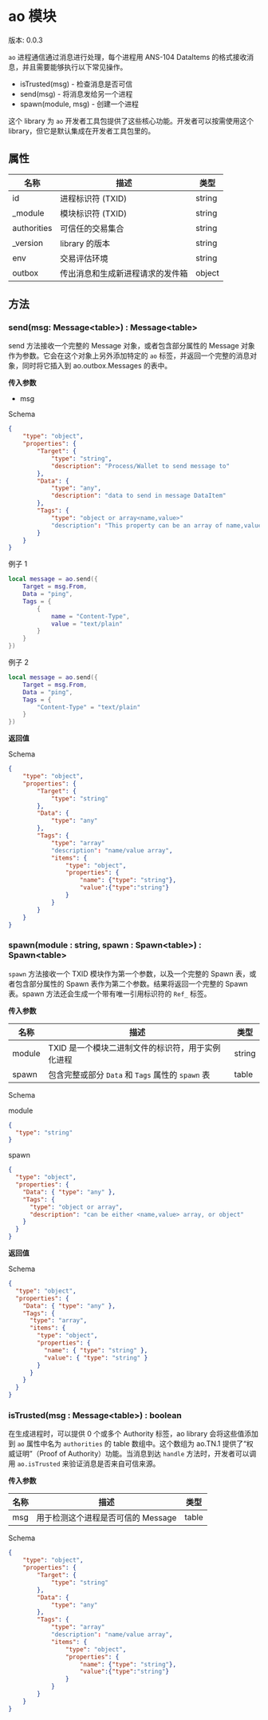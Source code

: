 # ao 模块

版本: 0.0.3

`ao` 进程通信通过消息进行处理，每个进程用 ANS-104 DataItems 的格式接收消息，并且需要能够执行以下常见操作。

- isTrusted(msg) - 检查消息是否可信
- send(msg) - 将消息发给另一个进程
- spawn(module, msg) - 创建一个进程

这个 library 为 `ao` 开发者工具包提供了这些核心功能。开发者可以按需使用这个 library，但它是默认集成在开发者工具包里的。

## 属性

| 名称        | 描述                             | 类型   |
| ----------- | -------------------------------- | ------ |
| id          | 进程标识符 (TXID)                | string |
| \_module    | 模块标识符 (TXID)                | string |
| authorities | 可信任的交易集合                 | string |
| \_version   | library 的版本                   | string |
| env         | 交易评估环境                     | string |
| outbox      | 传出消息和生成新进程请求的发件箱 | object |

## 方法

### send(msg: Message\<table>) : Message\<table>

send 方法接收一个完整的 Message 对象，或者包含部分属性的 Message 对象作为参数。它会在这个对象上另外添加特定的 `ao` 标签，并返回一个完整的消息对象，同时将它插入到 ao.outbox.Messages 的表中。

**传入参数**

- msg

Schema

```json
{
    "type": "object",
    "properties": {
        "Target": {
            "type": "string",
            "description": "Process/Wallet to send message to"
        },
        "Data": {
            "type": "any",
            "description": "data to send in message DataItem"
        },
        "Tags": {
            "type": "object or array<name,value>"
            "description": "This property can be an array of name,value objects or an object"
        }
    }
}
```

例子 1

```lua
local message = ao.send({
    Target = msg.From,
    Data = "ping",
    Tags = {
        {
            name = "Content-Type",
            value = "text/plain"
        }
    }
})
```

例子 2

```lua
local message = ao.send({
    Target = msg.From,
    Data = "ping",
    Tags = {
        "Content-Type" = "text/plain"
    }
})
```

**返回值**

Schema

```json
{
    "type": "object",
    "properties": {
        "Target": {
            "type": "string"
        },
        "Data": {
            "type": "any"
        },
        "Tags": {
            "type": "array"
            "description": "name/value array",
            "items": {
                "type": "object",
                "properties": {
                    "name": {"type": "string"},
                    "value":{"type":"string"}
                }
            }
        }
    }
}
```

### spawn(module : string, spawn : Spawn\<table>) : Spawn\<table>

`spawn` 方法接收一个 TXID 模块作为第一个参数，以及一个完整的 Spawn 表，或者包含部分属性的 Spawn 表作为第二个参数。结果将返回一个完整的 Spawn 表。spawn 方法还会生成一个带有唯一引用标识符的 `Ref_` 标签。

**传入参数**

| 名称   | 描述                                              | 类型   |
| ------ | ------------------------------------------------- | ------ |
| module | TXID 是一个模块二进制文件的标识符，用于实例化进程 | string |
| spawn  | 包含完整或部分 `Data` 和 `Tags` 属性的 `spawn` 表 | table  |

Schema

module

```json
{
  "type": "string"
}
```

spawn

```json
{
  "type": "object",
  "properties": {
    "Data": { "type": "any" },
    "Tags": {
      "type": "object or array",
      "description": "can be either <name,value> array, or object"
    }
  }
}
```

**返回值**

Schema

```json
{
  "type": "object",
  "properties": {
    "Data": { "type": "any" },
    "Tags": {
      "type": "array",
      "items": {
        "type": "object",
        "properties": {
          "name": { "type": "string" },
          "value": { "type": "string" }
        }
      }
    }
  }
}
```

### isTrusted(msg : Message\<table>) : boolean

在生成进程时，可以提供 0 个或多个 Authority 标签，ao library 会将这些值添加到 `ao` 属性中名为 `authorities` 的 table 数组中。这个数组为 ao.TN.1 提供了“权威证明”（Proof of Authority）功能。当消息到达 `handle` 方法时，开发者可以调用 `ao.isTrusted` 来验证消息是否来自可信来源。

**传入参数**

| 名称 | 描述                               | 类型  |
| ---- | ---------------------------------- | ----- |
| msg  | 用于检测这个进程是否可信的 Message | table |

Schema

```json
{
    "type": "object",
    "properties": {
        "Target": {
            "type": "string"
        },
        "Data": {
            "type": "any"
        },
        "Tags": {
            "type": "array"
            "description": "name/value array",
            "items": {
                "type": "object",
                "properties": {
                    "name": {"type": "string"},
                    "value":{"type":"string"}
                }
            }
        }
    }
}
```
